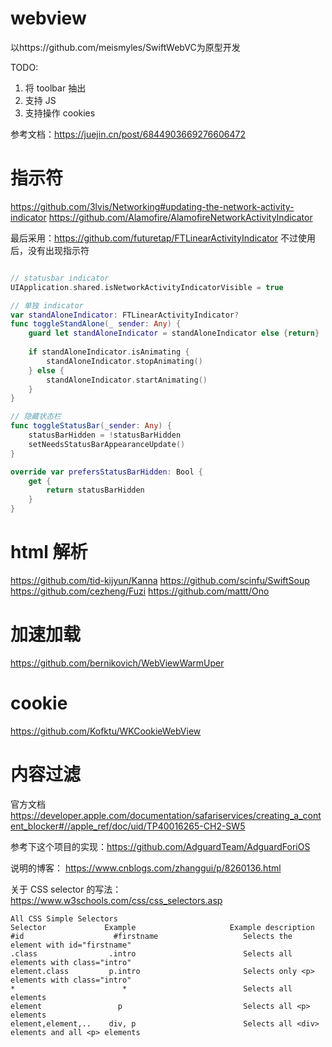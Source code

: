 

#  webview

以https://github.com/meismyles/SwiftWebVC为原型开发

TODO: 
1. 将 toolbar 抽出
2. 支持 JS
3. 支持操作 cookies

参考文档：https://juejin.cn/post/6844903669276606472


# 指示符
https://github.com/3lvis/Networking#updating-the-network-activity-indicator
https://github.com/Alamofire/AlamofireNetworkActivityIndicator

最后采用：https://github.com/futuretap/FTLinearActivityIndicator
不过使用后，没有出现指示符

```swift

// statusbar indicator
UIApplication.shared.isNetworkActivityIndicatorVisible = true

// 单独 indicator
var standAloneIndicator: FTLinearActivityIndicator?
func toggleStandAlone(_ sender: Any) {
    guard let standAloneIndicator = standAloneIndicator else {return}
    
    if standAloneIndicator.isAnimating {
        standAloneIndicator.stopAnimating()
    } else {
        standAloneIndicator.startAnimating()
    }
}

// 隐藏状态栏
func toggleStatusBar(_sender: Any) {
    statusBarHidden = !statusBarHidden
    setNeedsStatusBarAppearanceUpdate()
}

override var prefersStatusBarHidden: Bool {
    get {
        return statusBarHidden
    }
}

```


# html 解析
https://github.com/tid-kijyun/Kanna
https://github.com/scinfu/SwiftSoup
https://github.com/cezheng/Fuzi
https://github.com/mattt/Ono


# 加速加载
https://github.com/bernikovich/WebViewWarmUper


# cookie
https://github.com/Kofktu/WKCookieWebView



# 内容过滤
官方文档
https://developer.apple.com/documentation/safariservices/creating_a_content_blocker#//apple_ref/doc/uid/TP40016265-CH2-SW5

参考下这个项目的实现：https://github.com/AdguardTeam/AdguardForiOS

说明的博客：
https://www.cnblogs.com/zhanggui/p/8260136.html

关于 CSS selector 的写法：
https://www.w3schools.com/css/css_selectors.asp
```
All CSS Simple Selectors
Selector             Example                     Example description    
#id                    #firstname                   Selects the element with id="firstname"
.class                .intro                        Selects all elements with class="intro"
element.class         p.intro                       Selects only <p> elements with class="intro"
*                        *                          Selects all elements
element                 p                           Selects all <p> elements
element,element,..    div, p                        Selects all <div> elements and all <p> elements
````
